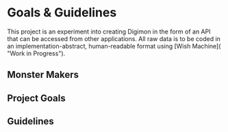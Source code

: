 # Goals &amp; Guidelines

This project is an experiment into creating Digimon in the form of an API that can be accessed from other applications. All raw data is to be coded in an implementation-abstract, human-readable format using [Wish Machine]( "Work in Progress").


## Monster Makers


## Project Goals


## Guidelines

